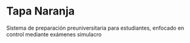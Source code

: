 # Tapa Naranja
Sistema de preparación preuniversitaria para estudiantes, enfocado en control mediante exámenes simulacro
